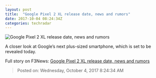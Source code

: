 ```yaml
---
layout: post
title:  "Google Pixel 2 XL release date, news and rumors"
date: 2017-10-04 08:24:34Z
categories: techradar
---
```


![Google Pixel 2 XL release date, news and rumors](http://cdn.mos.cms.futurecdn.net/Pz4cRNRZKcERDMzH4AT7gY-1200-80.jpg)

A closer look at Google’s next plus-sized smartphone, which is set to be revealed today.


Full story on F3News: [Google Pixel 2 XL release date, news and rumors](http://www.f3nws.com/n/FJZbQ)

> Posted on: Wednesday, October 4, 2017 8:24:34 AM
